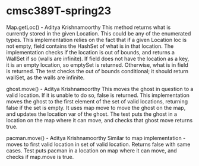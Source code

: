 # cmsc389T-spring23








Map.getLoc() - Aditya Krishnamoorthy
This method returns what is currently stored in the given Location. This could be any of the enumerated types.
This implementation relies on the fact that if a given Location loc is not empty, field contains the HashSet of what is in that location.
The implementation checks if the location is out of bounds, and returns a WallSet if so (walls are infinite). If field does not have the location as a key,
it is an empty location, so emptySet is returned. Otherwise, what is in field is returned.
The test checks the out of bounds conditional; it should return wallSet, as the walls are infinite.

ghost.move() - Aditya Krishnamoorthy
This moves the ghost in question to a valid location. If it is unable to do so, false is returned.
This implementation moves the ghost to the first element of the set of valid locations, returning false if the set is empty. It uses map move to move the ghost on the map, and updates the location var of the ghost. The test puts the ghost in a location on the map where it can move, and checks that ghost move returns true.

pacman.move() - Aditya Krishnamoorthy
Similar to map implementation - moves to first valid location in set of valid location. Returns false with same cases.
Test puts pacman in a location on map where it can move, and checks if map.move is true.